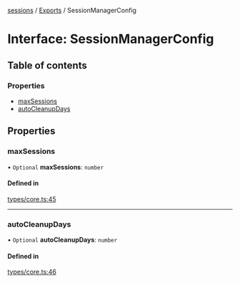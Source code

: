 <!-- 
 ⚠️  AUTO-GENERATED FILE - DO NOT EDIT MANUALLY
 This file is automatically generated by scripts/docs-generator.js
 To make changes, edit the source TypeScript files or update the generator script
-->

[sessions](../../) / [Exports](../modules) / SessionManagerConfig

# Interface: SessionManagerConfig

## Table of contents

### Properties

- [maxSessions](SessionManagerConfig#maxsessions)
- [autoCleanupDays](SessionManagerConfig#autocleanupdays)

## Properties

### maxSessions

• `Optional` **maxSessions**: `number`

#### Defined in

[types/core.ts:45](https://github.com/woojubb/robota/blob/1b62bb02b890c71ae884378577a1521b0f8628be/packages/sessions/src/types/core.ts#L45)

___

### autoCleanupDays

• `Optional` **autoCleanupDays**: `number`

#### Defined in

[types/core.ts:46](https://github.com/woojubb/robota/blob/1b62bb02b890c71ae884378577a1521b0f8628be/packages/sessions/src/types/core.ts#L46)
